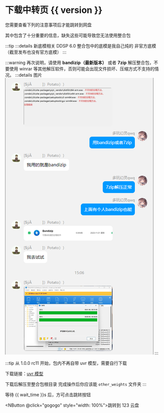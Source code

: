 # 下载中转页 {{ version }}

您需要查看下列的注意事项后才能跳转到网盘

其中包含了十分重要的信息，缺失这些可能导致您无法使用整合包

:::tip 
:::details 新底模相关 
DDSP 6.0 整合包中的底模是我自己炖的 非官方底模（截至发布也没有官方底模）
:::

:::warning
再次说明，请使用 **bandizip（最新版本）** 或者 **7zip** 解压整合包，不要使用 winrar 等其他解压软件，否则可能会出现文件损坏、压缩方式不支持的情况。
:::details 图片
<img src="/imgs/{DB89BEF3-A9CF-4d4b-9CDD-D215FBE10D5B}.png"/>
:::

:::tip
从 1.0.0 rc11 开始，包内不再自带 uvr 模型，需要自行下载

下载链接：[uvr 模型](https://www.123pan.com/s/BEzKjv-h7qqv.html)

下载后解压至整合包根目录 完成操作后你应该能 `other_weights` 文件夹
:::

等待 {{ wait_time }}s 后，方可点击跳转按钮

<NButton @click="gogogo" style="width: 100%">跳转到 123 云盘</NButton>

<script lang="ts" setup>
import { parse, decode_string } from "../utils/url.ts"
import { ref } from "vue"
import * as naive from "naive-ui"

const { NButton } = naive 

const params = parse(typeof window === "undefined"?"http://example.com/?link=aHR0cHM6Ly93d3cuMTIzcGFuLmNvbS9zL0JFektqdi1lQ3Fxdi5odG1s&version=MS4wLjAgcmMxMS1maXhlZA==":location.href)

console.log(params)

if (!params.link) {
    // 回到首页
    // window.location.href = "/"
}
const link = decode_string(params.link)
const version = decode_string(params.version)

const wait_time = ref(15)

console.log(link)

const timer = setInterval(() => {
    wait_time.value --
    if (wait_time.value <= 0) {
        clearInterval(timer)
        // location.href = link
    }
}, 1000)

const gogogo = () => {
    if (wait_time.value > 0) {
        return
    }
    window.open(link, "_blank")
}
</script>